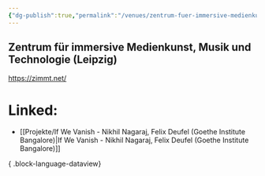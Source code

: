 ```yaml
---
{"dg-publish":true,"permalink":"/venues/zentrum-fuer-immersive-medienkunst-musik-und-technologie-leipzig/","created":"2025-05-25T12:48:37.224+02:00","updated":"2025-05-26T10:40:19.344+02:00"}
---
```


## Zentrum für immersive Medienkunst, Musik und Technologie (Leipzig)

https://zimmt.net/
# Linked:
- [[Projekte/If We Vanish - Nikhil Nagaraj, Felix Deufel (Goethe Institute Bangalore)\|If We Vanish - Nikhil Nagaraj, Felix Deufel (Goethe Institute Bangalore)]]

{ .block-language-dataview}

